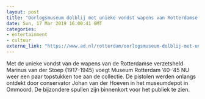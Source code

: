 ```yaml
---
layout: post
title: "Oorlogsmuseum dolblij met unieke vondst wapens van Rotterdamse verzetsheld"
date: Sun, 17 Mar 2019 16:00:41 GMT
categories: 
- entertainment 
- cultuur 
externe_link: "https://www.ad.nl/rotterdam/oorlogsmuseum-dolblij-met-unieke-vondst-wapens-van-rotterdamse-verzetsheld~a0dd4164/"
---
```


Met de unieke vondst van de wapens van de Rotterdamse verzetsheld Marinus van der Stoep (1917-1945) voegt Museum Rotterdam ’40-’45 NU weer een paar topstukken toe aan de collectie. De pistolen werden onlangs ontdekt door conservator Johan van der Hoeven in het museumdepot in Ommoord. De bijzondere spullen zijn binnenkort voor het publiek te zien.
